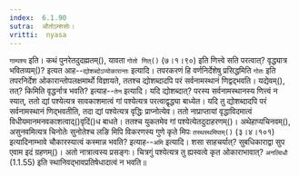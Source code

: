 ```yaml
---
index:  6.1.90
sutra:  औतोऽम्शसोः।
vritti:  nyasa
---
```


`गाम्पश्य` इति। कथं पुनरेतदुदह्मतम्(), यावता `गोतो णित्()` (७।१।९०) इति णित्त्वे सति परत्वात्? वृद्ध्यात्र भवितव्यम्()? इत्यत आह--`द्योशब्दोऽप्योकारान्तः` इत्यादि। तपरकरणं हि वर्णनिर्देशेषु प्रसिद्धमिति `गोतः` इति तपरनिर्देश ओकारान्तोपलक्षमार्थो विज्ञायते, ततश्च द्योशब्दादपि परं सर्वनामस्थानं णिद्वद्भवति। यद्येवम्(), तत्? किमिति वृद्धर्नात्र भवति? इत्याह--`तेन` इत्यादि। यदि द्योशब्दात्? परस्य सर्वनामस्थानस्य णित्त्वं न स्यात्, ततो द्यां पश्येत्यत्र सावकाशमात्वं गां पश्येत्यत्र परत्वाद्वृद्ध्या बाध्येत। यदि तु द्योशब्दादपि परं सर्वनामस्थानं णिद्भवतीति, तदा द्यां पश्येत्यत्र वृद्धिः प्राप्नोत्येव। ततो नाप्राप्तायां वृद्धाविदमात्वं विधीयमानमनवकाशत्वाद्()वृदिं()ध बाधते। ततश्च युकतमेव गां पश्येत्येतदुदाहरणम्()। 
अथेहाप्यचिनवम्(), असुनवमित्यत्र चिनोतेः सुनोतेश्च लङि मिपि विकरणस्य गुणे कृते मिपः `तस्थस्थमिपाम्()` (३।४।१०१) इत्यादिनाम्भावे चौकारस्यात्वं कस्मान्न भवति? इत्याह--`अमि` इत्यादि। शसा साहचर्यात्? सुबधिकाराद्वा सुप एवाम इदं ग्रहणम्()। अतो नात्रात्वस्य प्रसङ्गः। चित्रगुं पश्येत्यत्र तु ह्यस्वत्वे कृत ओकाराभावात्? `अनल्विधौ` (1.1.55) इति स्थानिवद्भावप्रतिषेधादात्वं न भवति॥
